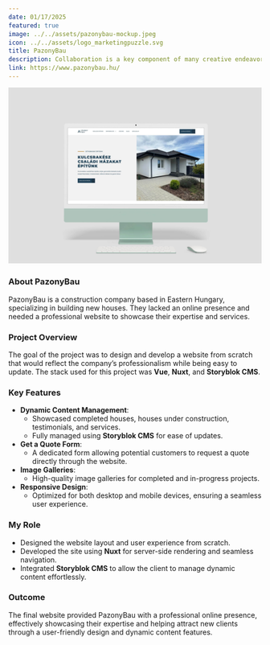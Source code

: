 ```yaml
---
date: 01/17/2025
featured: true
image: ../../assets/pazonybau-mockup.jpeg
icon: ../../assets/logo_marketingpuzzle.svg
title: PazonyBau
description: Collaboration is a key component of many creative endeavors, and music production is no exception.
link: https://www.pazonybau.hu/
---
```


![Mockup of the website home page](../../assets/pazonybau-mockup.jpeg "PazonyBau website mockup")

### About PazonyBau  
PazonyBau is a construction company based in Eastern Hungary, specializing in building new houses. They lacked an online presence and needed a professional website to showcase their expertise and services.  

### Project Overview  
The goal of the project was to design and develop a website from scratch that would reflect the company’s professionalism while being easy to update. The stack used for this project was **Vue**, **Nuxt**, and **Storyblok CMS**.  

### Key Features  
- **Dynamic Content Management**:  
  - Showcased completed houses, houses under construction, testimonials, and services.  
  - Fully managed using **Storyblok CMS** for ease of updates.  
- **Get a Quote Form**:  
  - A dedicated form allowing potential customers to request a quote directly through the website.  
- **Image Galleries**:  
  - High-quality image galleries for completed and in-progress projects.  
- **Responsive Design**:  
  - Optimized for both desktop and mobile devices, ensuring a seamless user experience.  

### My Role  
- Designed the website layout and user experience from scratch.  
- Developed the site using **Nuxt** for server-side rendering and seamless navigation.  
- Integrated **Storyblok CMS** to allow the client to manage dynamic content effortlessly.  

### Outcome  
The final website provided PazonyBau with a professional online presence, effectively showcasing their expertise and helping attract new clients through a user-friendly design and dynamic content features.  
